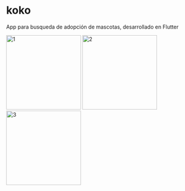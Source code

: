 # koko

App para busqueda de adopción de mascotas, desarrollado en Flutter

<div>
<img src="https://user-images.githubusercontent.com/19434188/190235305-49dbacb9-1582-44c3-a630-dcb0df1ff46c.jpg" alt="1" style="width: 200px;"/>
<img src="https://user-images.githubusercontent.com/19434188/190235300-fe1e8224-bab5-41a8-96a2-370698bbfce8.jpg" alt="2" style="width: 200px;"/>
<img src="https://user-images.githubusercontent.com/19434188/190235295-6ff17920-5379-45ee-b438-aa9b916e17a6.jpg" alt="3" style="width: 200px;"/>
</div>
